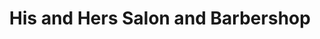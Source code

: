 ---
title: "His and Hers Salon and Barbershop"
url: /aurora/his-and-hers-salon-and-barbershop/
shop: beauty
---